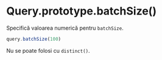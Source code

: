 # Query.prototype.batchSize()

Specifică valoarea numerică pentru `batchSize`.

```javascript
query.batchSize(100)
```

Nu se poate folosi cu `distinct()`.
